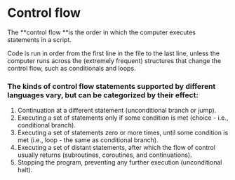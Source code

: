 # Control flow 

The **control flow **is the order in which the computer executes statements in a script.

Code is run in order from the first line in the file to the last line, unless the computer runs across the (extremely frequent) structures that change the control flow, such as conditionals and loops. 

### The kinds of control flow statements supported by different languages vary, but can be categorized by their effect:

1. Continuation at a different statement (unconditional branch or jump).
2. Executing a set of statements only if some condition is met (choice - i.e., conditional branch).
3. Executing a set of statements zero or more times, until some condition is met (i.e., loop - the same as conditional branch).
4. Executing a set of distant statements, after which the flow of control usually returns (subroutines, coroutines, and continuations).
5. Stopping the program, preventing any further execution (unconditional halt).